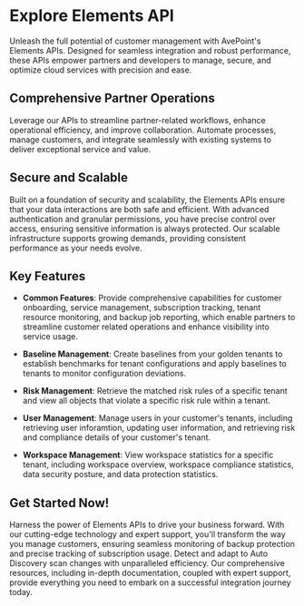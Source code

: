 # Explore Elements API  

Unleash the full potential of customer management with AvePoint's Elements APIs. Designed for seamless integration and robust performance, these APIs empower partners and developers to manage, secure, and optimize cloud services with precision and ease.

## Comprehensive Partner Operations  

Leverage our APIs to streamline partner-related workflows, enhance operational efficiency, and improve collaboration. Automate processes, manage customers, and integrate seamlessly with existing systems to deliver exceptional service and value.

## Secure and Scalable  

Built on a foundation of security and scalability, the Elements APIs ensure that your data interactions are both safe and efficient. With advanced authentication and granular permissions, you have precise control over access, ensuring sensitive information is always protected. Our scalable infrastructure supports growing demands, providing consistent performance as your needs evolve.

## Key Features  

- **Common Features**: Provide comprehensive capabilities for customer onboarding, service management, subscription tracking, tenant resource monitoring, and backup job reporting, which enable partners to streamline customer related operations and enhance visibility into service usage.

- **Baseline Management**: Create baselines from your golden tenants to establish benchmarks for tenant configurations and apply baselines to tenants to monitor configuration deviations.

- **Risk Management**: Retrieve the matched risk rules of a specific tenant and view all objects that violate a specific risk rule within a tenant.

- **User Management**: Manage users in your customer's tenants, including retrieving user inforamtion, updating user information, and retrieving risk and compliance details of your customer's tenant.

- **Workspace Management**: View workspace statistics for a specific tenant, including workspace overview, workspace compliance statistics, data security posture, and data protection statistics.

## Get Started Now! 

Harness the power of Elements APIs to drive your business forward. With our cutting-edge technology and expert support, you'll transform the way you manage customers, ensuring seamless monitoring of backup protection and precise tracking of subscription usage. Detect and adapt to Auto Discovery scan changes with unparalleled efficiency. Our comprehensive resources, including in-depth documentation, coupled with expert support, provide everything you need to embark on a successful integration journey today.  

